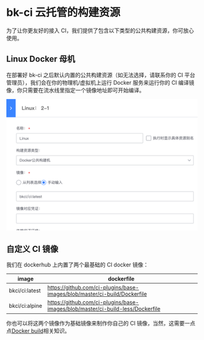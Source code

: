 # bk-ci 云托管的构建资源

为了让你更友好的接入 CI，我们提供了包含以下类型的公共构建资源，你可放心使用。

## Linux Docker 母机

在部署好 bk-ci 之后默认内置的公共构建资源（如无法选择，请联系你的 CI 平台管理员），我们会在你的物理机/虚拟机上运行 Docker 服务来运行你的 CI 编译镜像，你只需要在流水线里指定一个镜像地址即可开始编译。

![Resource](../assets/resource_1.png)

## 自定义 CI 镜像

我们在 dockerhub 上内置了两个最基础的 CI docker 镜像：

image | dockerfile
--- | ---
bkci/ci:latest | https://github.com/ci-plugins/base-images/blob/master/ci-build/Dockerfile
bkci/ci:alpine | https://github.com/ci-plugins/base-images/blob/master/ci-build-less/Dockerfile

你也可以将这两个镜像作为基础镜像来制作你自己的 CI 镜像，当然，这需要一点点[Docker build](https://docs.docker.com/engine/reference/commandline/build/)相关知识。
